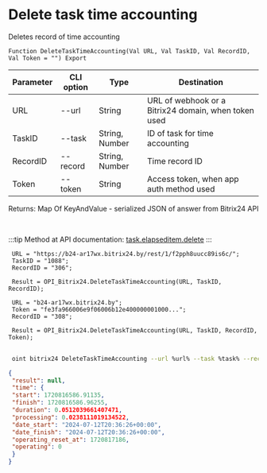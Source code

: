 ﻿---
sidebar_position: 2
---

# Delete task time accounting
 Deletes record of time accounting



`Function DeleteTaskTimeAccounting(Val URL, Val TaskID, Val RecordID, Val Token = "") Export`

 | Parameter | CLI option | Type | Destination |
 |-|-|-|-|
 | URL | --url | String | URL of webhook or a Bitrix24 domain, when token used |
 | TaskID | --task | String, Number | ID of task for time accounting |
 | RecordID | --record | String, Number | Time record ID |
 | Token | --token | String | Access token, when app auth method used |

 
 Returns: Map Of KeyAndValue - serialized JSON of answer from Bitrix24 API

<br/>

:::tip
Method at API documentation: [task.elapseditem.delete](https://dev.1c-bitrix.ru/rest_help/tasks/task/elapseditem/delete.php)
:::
<br/>


```bsl title="Code example"
 URL = "https://b24-ar17wx.bitrix24.by/rest/1/f2pph8uucc89is6c/";
 TaskID = "1088";
 RecordID = "306";
 
 Result = OPI_Bitrix24.DeleteTaskTimeAccounting(URL, TaskID, RecordID);
 
 URL = "b24-ar17wx.bitrix24.by";
 Token = "fe3fa966006e9f06006b12e400000001000...";
 RecordID = "308";
 
 Result = OPI_Bitrix24.DeleteTaskTimeAccounting(URL, TaskID, RecordID, Token);
```
	


```sh title="CLI command example"
 
 oint bitrix24 DeleteTaskTimeAccounting --url %url% --task %task% --record %record% --token %token%

```

```json title="Result"
{
 "result": null,
 "time": {
 "start": 1720816586.91135,
 "finish": 1720816586.96255,
 "duration": 0.0512039661407471,
 "processing": 0.0238111019134522,
 "date_start": "2024-07-12T20:36:26+00:00",
 "date_finish": "2024-07-12T20:36:26+00:00",
 "operating_reset_at": 1720817186,
 "operating": 0
 }
}
```
